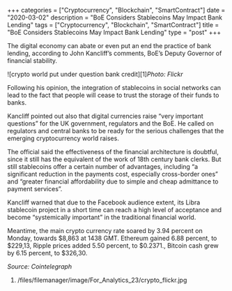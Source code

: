 +++
categories = ["Cryptocurrency", "Blockchain", "SmartContract"]
date = "2020-03-02"
description = "BoE Considers Stablecoins May Impact Bank Lending"
tags = ["Cryptocurrency", "Blockchain", "SmartContract"]
title = "BoE Considers Stablecoins May Impact Bank Lending"
type = "post"
+++

The digital economy can abate or even put an end the practice of bank
lending, according to John Kancliff’s comments, BoE’s Deputy Governor of
financial stability.

![crypto world put under question bank credit][1]_Photo: Flickr_

Following his opinion, the integration of stablecoins in social networks
can lead to the fact that people will cease to trust the storage of
their funds to banks.

Kancliff pointed out also that digital currencies raise “very important
questions” for the UK government, regulators and the BoE. He called on
regulators and central banks to be ready for the serious challenges that
the emerging cryptocurrency world raises.

The official said the effectiveness of the financial architecture is
doubtful, since it still has the equivalent of the work of 18th century
bank clerks. But still stablecoins offer a certain number of advantages,
including “a significant reduction in the payments cost, especially
cross-border ones” and “greater financial affordability due to simple
and cheap admittance to payment services”.

Kancliff warned that due to the Facebook audience extent, its Libra
stablecoin project in a short time can reach a high level of acceptance
and become “systemically important” in the traditional financial world.

Meantime, the main crypto currency rate soared by 3.94 percent on
Monday, towards $8,863 at 1438 GMT. Ethereum gained 6.88 percent, to
$229,13, Ripple prices added 5.50 percent, to $0.2371., Bitcoin cash
grew by 6.15 percent, to $326,30.

_Source: Cointelegraph_

   1. /files/filemanager/image/For_Analytics_23/crypto_flickr.jpg